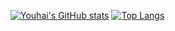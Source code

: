 [![Youhai's GitHub stats](https://github-readme-stats-git-master-altair59s-projects.vercel.app/api?username=Altair59&hide=stars&theme=radical&include_all_commits=true)](https://github.com/Altair59/github-readme-stats)
[![Top Langs](https://github-readme-stats-git-master-altair59s-projects.vercel.app/api?username=Altair59)](https://github.com/Altair59/github-readme-stats)
